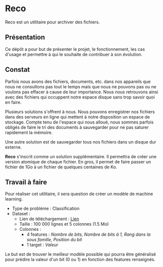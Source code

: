 # Reco
Reco est un utilitaire pour archiver des fichiers.

## Présentation
Ce dépôt a pour but de présenter le projet, le fonctionnement, les cas d'usage et permettre à qui le souhaite de contribuer à son évolution.

## Constat
Parfois nous avons des fichiers, documents, etc. dans nos appareils que nous ne consultons pas tout le temps mais que nous ne pouvons pas ou ne voulons pas effacer à cause de leur importance. Nous nous retrouvons ainsi avec des fichiers qui occuppent notre espace disque sans trop savoir quoi en faire.

Plusieurs solutions s'offrent à nous. Nous pouvons enregistrer nos fichiers dans des serveurs en ligne qui mettent à notre disposition un espace de stockage. Compte tenu de l'espace qui nous alloué, nous sommes parfois obligés de faire le tri des documents à sauvegarder pour ne pas saturer rapidement la mémoire.

Une autre solution est de sauvegarder tous nos fichiers dans un disque dur externe.

**Reco** s'inscrit comme un solution supplémentaire. Il permettra de créer une version atomique de chaque fichier. En gros, il permet de faire passer un fichier de 1Go à un fichier de quelques centaines de Ko.

## Travail à faire
Pour réaliser cet utilitaire, il sera question de créer un modèle de machine learning.
- Type de problème : Classification
- Dataset :
  - Lien de téléchargement : [Lien](https://raw.githubusercontent.com/mendoc/reco/master/dataset.csv)
  - Taille : 100 000 lignes et 5 colonnes (1.5 Mo)
  - Colonnes : 
    - 4 features : *Nombre de bits, Nombre de bits à 1, Rang dans la sous famille, Position du bit*
    - 1 target : *Valeur*

Le but est de trouver le meilleur modèle possible qui pourra être généralisé pour prédire la valeur d'un bit (0 ou 1) en fonction des features renseignés.
